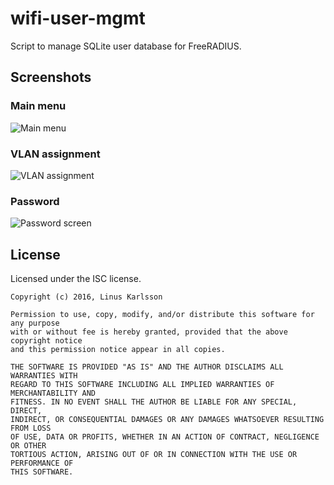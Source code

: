 # wifi-user-mgmt

Script to manage SQLite user database for FreeRADIUS.

## Screenshots

### Main menu
![Main menu](https://i.imgur.com/09hZAZg.png)

### VLAN assignment
![VLAN assignment](https://i.imgur.com/n0BCKbz.png)

### Password
![Password screen](https://i.imgur.com/Uqd4wgA.png)

## License

Licensed under the ISC license.

```
Copyright (c) 2016, Linus Karlsson

Permission to use, copy, modify, and/or distribute this software for any purpose
with or without fee is hereby granted, provided that the above copyright notice
and this permission notice appear in all copies.

THE SOFTWARE IS PROVIDED "AS IS" AND THE AUTHOR DISCLAIMS ALL WARRANTIES WITH
REGARD TO THIS SOFTWARE INCLUDING ALL IMPLIED WARRANTIES OF MERCHANTABILITY AND
FITNESS. IN NO EVENT SHALL THE AUTHOR BE LIABLE FOR ANY SPECIAL, DIRECT,
INDIRECT, OR CONSEQUENTIAL DAMAGES OR ANY DAMAGES WHATSOEVER RESULTING FROM LOSS
OF USE, DATA OR PROFITS, WHETHER IN AN ACTION OF CONTRACT, NEGLIGENCE OR OTHER
TORTIOUS ACTION, ARISING OUT OF OR IN CONNECTION WITH THE USE OR PERFORMANCE OF
THIS SOFTWARE.
```
